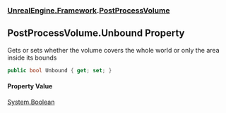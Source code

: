### [UnrealEngine.Framework](UnrealEngine_Framework.md 'UnrealEngine.Framework').[PostProcessVolume](PostProcessVolume.md 'UnrealEngine.Framework.PostProcessVolume')
## PostProcessVolume.Unbound Property
Gets or sets whether the volume covers the whole world or only the area inside its bounds  
```csharp
public bool Unbound { get; set; }
```
#### Property Value
[System.Boolean](https://docs.microsoft.com/en-us/dotnet/api/System.Boolean 'System.Boolean')
